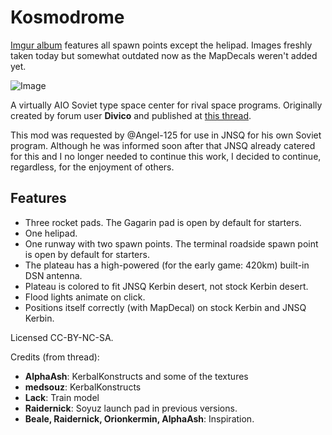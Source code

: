 # Kosmodrome
[Imgur album](https://imgur.com/a/C7D7xIM) features all spawn points except the helipad. Images freshly taken today but somewhat outdated now as the MapDecals weren't added yet.

![Image](https://i.imgur.com/rHgvRlI.jpg)

A virtually AIO Soviet type space center for rival space programs. Originally created by forum user **Divico** and published at [this thread](https://forum.kerbalspaceprogram.com/index.php?/topic/85861-*/).

This mod was requested by @Angel-125 for use in JNSQ for his own Soviet program. Although he was informed soon after that JNSQ already catered for this and I no longer needed to continue this work, I decided to continue, regardless, for the enjoyment of others.

## Features
* Three rocket pads. The Gagarin pad is open by default for starters.
* One helipad.
* One runway with two spawn points. The terminal roadside spawn point is open by default for starters.
* The plateau has a high-powered (for the early game: 420km) built-in DSN antenna.
* Plateau is colored to fit JNSQ Kerbin desert, not stock Kerbin desert.
* Flood lights animate on click.
* Positions itself correctly (with MapDecal) on stock Kerbin and JNSQ Kerbin.

Licensed CC-BY-NC-SA.

Credits (from thread):
* **AlphaAsh**: KerbalKonstructs and some of the textures
* **medsouz**: KerbalKonstructs
* **Lack**: Train model
* **Raidernick**: Soyuz launch pad in previous versions.
* **Beale, Raidernick, Orionkermin, AlphaAsh**: Inspiration.
